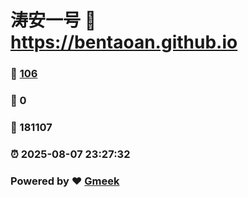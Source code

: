 # 涛安一号 :link: https://bentaoan.github.io 
### :page_facing_up: [106](https://bentaoan.github.io/tag.html) 
### :speech_balloon: 0 
### :hibiscus: 181107 
### :alarm_clock: 2025-08-07 23:27:32 
### Powered by :heart: [Gmeek](https://github.com/Meekdai/Gmeek)
